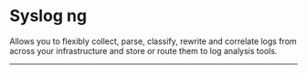 # Syslog ng

Allows you to flexibly collect, parse, classify, rewrite and correlate logs from across your infrastructure and store or route them to log analysis tools.

---